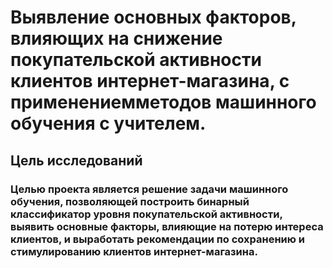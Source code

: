 # Выявление основных факторов, влияющих на снижение покупательской активности клиентов интернет-магазина, с применениемметодов машинного обучения с учителем.

## Цель исследований

### Целью проекта является решение задачи машинного обучения, позволяющей построить бинарный классификатор уровня покупательской активности, выявить основные факторы, влияющие на потерю интереса клиентов, и выработать рекомендации по сохранению и стимулированию клиентов интернет-магазина.

